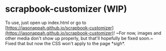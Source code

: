 # scrapbook-customizer (WIP)
 
To use, just open up index.html or go to [https://jasonappah.github.io/scrapbook-customizer](https://jasonappah.github.io/scrapbook-customizer)! ~For now, images and other media don't show up properly, but that'll hopefully be fixed soon.~ Fixed that but now the CSS won't apply to the page \*sigh\*.
